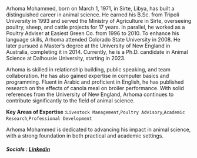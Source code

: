 Arhoma Mohammed, born on March 1, 1971, in Sirte, Libya, has built a distinguished career in animal science. He earned his B.Sc. from Tripoli University in 1993 and served the Ministry of Agriculture in Sirte, overseeing poultry, sheep, and cattle projects for 17 years. In parallel, he worked as a Poultry Adviser at Easiest Green Co. from 1996 to 2010. To enhance his language skills, Arhoma attended Colorado State University in 2008. He later pursued a Master’s degree at the University of New England in Australia, completing it in 2014. Currently, he is a Ph.D. candidate in Animal Science at Dalhousie University, starting in 2023.

Arhoma is skilled in relationship building, public speaking, and team collaboration. He has also gained expertise in computer basics and programming. Fluent in Arabic and proficient in English, he has published research on the effects of canola meal on broiler performance. With solid references from the University of New England, Arhoma continues to contribute significantly to the field of animal science.

**Key Areas of Expertise** :`Livestock Management`,`Poultry Advisory`,`Academic Research`,`Professional Development`

Arhoma Mohammed is dedicated to advancing his impact in animal science, with a strong foundation in both practical and academic settings.


##### Socials  : [Linkedin](https://www.linkedin.com/in/arhoma-mohammed-5935811ba/)
